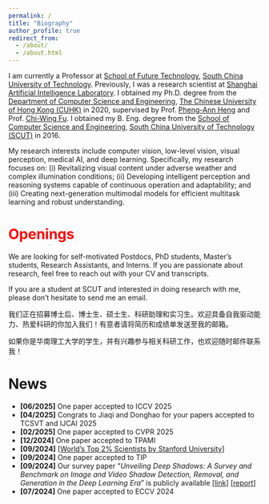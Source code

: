 ```yaml
---
permalink: /
title: "Biography"
author_profile: true
redirect_from: 
  - /about/
  - /about.html
---
```


I am currently a Professor at [School of Future Technology](https://www2.scut.edu.cn/ft/), [South China University of Technology](http://www.scut.edu.cn/new/). Previously, I was a research scientist at [Shanghai Artificial Intelligence Laboratory](http://www.shlab.org.cn/). I obtained my Ph.D. degree from the [Department of Computer Science and Engineering](http://www.cse.cuhk.edu.hk/), [The Chinese University of Hong Kong (CUHK)](http://www.cuhk.edu.hk/) in 2020, supervised by Prof. [Pheng-Ann Heng](http://www.cse.cuhk.edu.hk/~pheng) and Prof. [Chi-Wing Fu](https://www.cse.cuhk.edu.hk/~cwfu/). I obtained my B. Eng. degree from the [School of Computer Science and Engineering](http://www.scut.edu.cn/cs/), [South China University of Technology (SCUT)](http://www.scut.edu.cn/new/) in 2016.

My research interests include computer vision, low-level vision, visual perception, medical AI, and deep learning. Specifically, my research focuses on: (i) Revitalizing visual content under adverse weather and complex illumination conditions; (ii) Developing intelligent perception and reasoning systems capable of continuous operation and adaptability; and (iii) Creating next-generation multimodal models for efficient multitask learning and robust understanding.

# <span style="color:red;">Openings</span>

We are looking for self-motivated Postdocs, PhD students, Master’s students, Research Assistants, and Interns. If you are passionate about research, feel free to reach out with your CV and transcripts.

If you are a student at SCUT and interested in doing research with me, please don’t hesitate to send me an email.

我们正在招募博士后、博士生、硕士生、科研助理和实习生。欢迎具备自我驱动能力、热爱科研的你加入我们！有意者请将简历和成绩单发送至我的邮箱。

如果你是华南理工大学的学生，并有兴趣参与相关科研工作，也欢迎随时邮件联系我！

# News

- **[06/2025]** One paper accepted to ICCV 2025  
- **[04/2025]** Congrats to Jiaqi and Donghao for your papers accepted to TCSVT and IJCAI 2025  
- **[02/2025]** One paper accepted to CVPR 2025  
- **[12/2024]** One paper accepted to TPAMI  
- **[09/2024]** [[World’s Top 2% Scientists by Stanford University](https://topresearcherslist.com/Home/Profile/845511)]  
- **[09/2024]** One paper accepted to TIP  
- **[09/2024]** Our survey paper “*Unveiling Deep Shadows: A Survey and Benchmark on Image and Video Shadow Detection, Removal, and Generation in the Deep Learning Era*” is publicly available [[link](https://xw-hu.github.io/publications/)] [[report](https://blog.csdn.net/moxibingdao/article/details/141980315)]  
- **[07/2024]** One paper accepted to ECCV 2024

